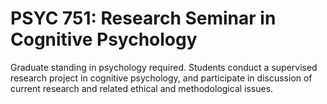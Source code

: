 # PSYC 751: Research Seminar in Cognitive Psychology

Graduate standing in psychology required. Students conduct a supervised research project in cognitive psychology, and participate in discussion of current research and related ethical and methodological issues.